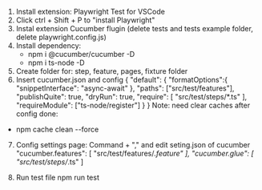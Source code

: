 1. Install extension: Playwright Test for VSCode
2. Click ctrl + Shift + P to "install Playwright"
3. Instal extension Cucumber flugin (delete tests and tests example folder, delete playwright.config.js)
4. Install dependency:
    - npm i @cucumber/cucumber -D
    - npm i ts-node -D
5. Create folder for: step, feature, pages, fixture folder
6. Insert cucumber.json and config
{
    "default": {
        "formatOptions":{
            "snippetInterface": "async-await"
        },
        "paths": ["src/test/features"],
        "publishQuite": true,
        "dryRun": true,
        "require": [
            "src/test/steps/*.ts"
        ],
        "requireModule": ["ts-node/register"]
    }
}
Note: need clear caches after config done:
 - npm cache clean --force
7. Config settings page: Command + "," and edit seting.json of cucumber
    "cucumber.features": [
        "src/test/features/*.feature"
    ],
    "cucumber.glue": [
       "src/test/steps/*.ts"
    ]

8. Run test file
npm run test